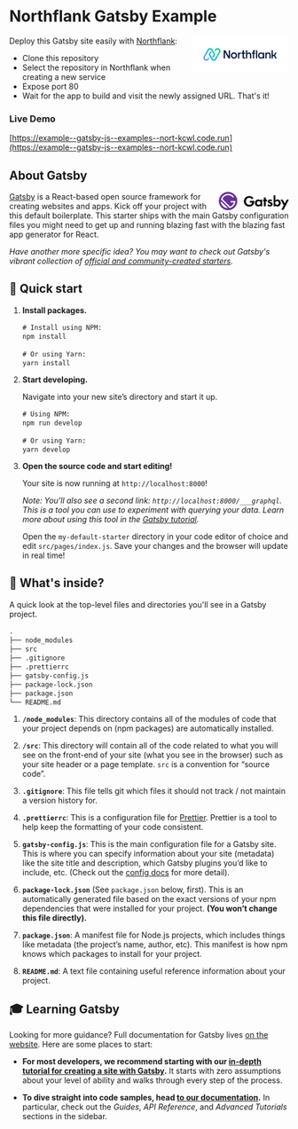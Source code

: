 # Northflank Gatsby Example

<a target="_blank" rel="noopener noreferrer" href="https://www.northflank.com">
    <img alt="Northflank" align="right" src="/media/logo.svg" width="35%" />
</a>

Deploy this Gatsby site easily with [Northflank](https://www.northflank.com):

- Clone this repository
- Select the repository in Northflank when creating a new service
- Expose port 80
- Wait for the app to build and visit the newly assigned URL. That's it!

### Live Demo
[https://example--gatsby-js--examples--nort-kcwl.code.run](https://example--gatsby-js--examples--nort-kcwl.code.run)

## About Gatsby

<a target="_blank" rel="noopener noreferrer" href="https://www.gatsbyjs.com">
    <img alt="Gatsby" align="right" src="/media/gatsby.svg" width="25%" />
</a>

[Gatsby](https://www.gatsbyjs.com) is a React-based open source framework for creating websites and apps. Kick off your project with this default boilerplate. This starter ships with the main Gatsby configuration files you might need to get up and running blazing fast with the blazing fast app generator for React.

_Have another more specific idea? You may want to check out Gatsby's vibrant collection of [official and community-created starters](https://www.gatsbyjs.com/docs/gatsby-starters/)._

## 🚀 Quick start

1.  **Install packages.**

    ```shell
    # Install using NPM:
    npm install

    # Or using Yarn:
    yarn install
    ```

1.  **Start developing.**

    Navigate into your new site’s directory and start it up.

    ```shell
    # Using NPM:
    npm run develop
    
    # Or using Yarn:
    yarn develop
    ```

1.  **Open the source code and start editing!**

    Your site is now running at `http://localhost:8000`!

    _Note: You'll also see a second link: _`http://localhost:8000/___graphql`_. This is a tool you can use to experiment with querying your data. Learn more about using this tool in the [Gatsby tutorial](https://www.gatsbyjs.com/tutorial/part-five/#introducing-graphiql)._

    Open the `my-default-starter` directory in your code editor of choice and edit `src/pages/index.js`. Save your changes and the browser will update in real time!

## 🧐 What's inside?

A quick look at the top-level files and directories you'll see in a Gatsby project.

    .
    ├── node_modules
    ├── src
    ├── .gitignore
    ├── .prettierrc
    ├── gatsby-config.js
    ├── package-lock.json
    ├── package.json
    └── README.md

1. **`/node_modules`**: This directory contains all of the modules of code that your project depends on (npm packages) are automatically installed.

2. **`/src`**: This directory will contain all of the code related to what you will see on the front-end of your site (what you see in the browser) such as your site header or a page template. `src` is a convention for “source code”.

3. **`.gitignore`**: This file tells git which files it should not track / not maintain a version history for.

4. **`.prettierrc`**: This is a configuration file for [Prettier](https://prettier.io/). Prettier is a tool to help keep the formatting of your code consistent.

5. **`gatsby-config.js`**: This is the main configuration file for a Gatsby site. This is where you can specify information about your site (metadata) like the site title and description, which Gatsby plugins you’d like to include, etc. (Check out the [config docs](https://www.gatsbyjs.com/docs/gatsby-config/) for more detail).

6. **`package-lock.json`** (See `package.json` below, first). This is an automatically generated file based on the exact versions of your npm dependencies that were installed for your project. **(You won’t change this file directly).**

7. **`package.json`**: A manifest file for Node.js projects, which includes things like metadata (the project’s name, author, etc). This manifest is how npm knows which packages to install for your project.

8. **`README.md`**: A text file containing useful reference information about your project.

## 🎓 Learning Gatsby

Looking for more guidance? Full documentation for Gatsby lives [on the website](https://www.gatsbyjs.com/). Here are some places to start:

- **For most developers, we recommend starting with our [in-depth tutorial for creating a site with Gatsby](https://www.gatsbyjs.com/tutorial/).** It starts with zero assumptions about your level of ability and walks through every step of the process.

- **To dive straight into code samples, head [to our documentation](https://www.gatsbyjs.com/docs/).** In particular, check out the _Guides_, _API Reference_, and _Advanced Tutorials_ sections in the sidebar.

